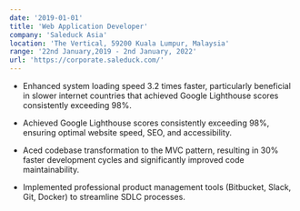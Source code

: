 ```yaml
---
date: '2019-01-01'
title: 'Web Application Developer'
company: 'Saleduck Asia'
location: 'The Vertical, 59200 Kuala Lumpur, Malaysia'
range: '22nd January,2019 - 2nd January, 2022'
url: 'https://corporate.saleduck.com/'
---
```


- Enhanced system loading speed 3.2 times faster, particularly beneficial in slower internet countries that achieved Google Lighthouse scores consistently exceeding 98%.

- Achieved Google Lighthouse scores consistently exceeding 98%, ensuring optimal website speed, SEO, and accessibility.

- Aced codebase transformation to the MVC pattern, resulting in 30% faster development cycles and significantly improved code maintainability.

- Implemented professional product management tools (Bitbucket, Slack, Git, Docker) to streamline SDLC processes. 
